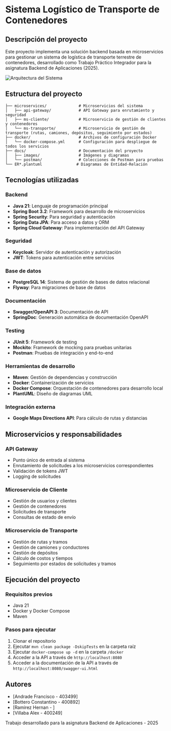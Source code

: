 # Sistema Logístico de Transporte de Contenedores

## Descripción del proyecto
Este proyecto implementa una solución backend basada en microservicios para gestionar un sistema de logística de transporte terrestre de contenedores, desarrollado como Trabajo Práctico Integrador para la asignatura Backend de Aplicaciones (2025).

![Arquitectura del Sistema](./docs/images/arquitectura.png)

## Estructura del proyecto

```
├── microservices/              # Microservicios del sistema
│   ├── api-gateway/            # API Gateway para enrutamiento y seguridad
│   ├── ms-cliente/             # Microservicio de gestión de clientes y contenedores
│   └── ms-transporte/          # Microservicio de gestión de transporte (rutas, camiones, depósitos, seguimiento por estados)
├── docker/                     # Archivos de configuración Docker
│   └── docker-compose.yml      # Configuración para despliegue de todos los servicios
├── docs/                       # Documentación del proyecto
│   ├── images/                 # Imágenes y diagramas
│   └── postman/                # Colecciones de Postman para pruebas
└── ER*.plantuml               # Diagramas de Entidad-Relación
```

## Tecnologías utilizadas

### Backend
- **Java 21**: Lenguaje de programación principal
- **Spring Boot 3.2**: Framework para desarrollo de microservicios
- **Spring Security**: Para seguridad y autenticación
- **Spring Data JPA**: Para acceso a datos y ORM
- **Spring Cloud Gateway**: Para implementación del API Gateway

### Seguridad
- **Keycloak**: Servidor de autenticación y autorización
- **JWT**: Tokens para autenticación entre servicios

### Base de datos
- **PostgreSQL 14**: Sistema de gestión de bases de datos relacional
- **Flyway**: Para migraciones de base de datos

### Documentación
- **Swagger/OpenAPI 3**: Documentación de API
- **SpringDoc**: Generación automática de documentación OpenAPI

### Testing
- **JUnit 5**: Framework de testing
- **Mockito**: Framework de mocking para pruebas unitarias
- **Postman**: Pruebas de integración y end-to-end

### Herramientas de desarrollo
- **Maven**: Gestión de dependencias y construcción
- **Docker**: Containerización de servicios
- **Docker Compose**: Orquestación de contenedores para desarrollo local
- **PlantUML**: Diseño de diagramas UML

### Integración externa
- **Google Maps Directions API**: Para cálculo de rutas y distancias

## Microservicios y responsabilidades

### API Gateway
- Punto único de entrada al sistema
- Enrutamiento de solicitudes a los microservicios correspondientes
- Validación de tokens JWT
- Logging de solicitudes

### Microservicio de Cliente
- Gestión de usuarios y clientes
- Gestión de contenedores
- Solicitudes de transporte
- Consultas de estado de envío

### Microservicio de Transporte
- Gestión de rutas y tramos
- Gestión de camiones y conductores
- Gestión de depósitos
- Cálculo de costos y tiempos
- Seguimiento por estados de solicitudes y tramos

## Ejecución del proyecto

### Requisitos previos
- Java 21
- Docker y Docker Compose
- Maven

### Pasos para ejecutar
1. Clonar el repositorio
2. Ejecutar `mvn clean package -DskipTests` en la carpeta raíz
3. Ejecutar `docker-compose up -d` en la carpeta `/docker`
4. Acceder a la API a través de `http://localhost:8080`
5. Acceder a la documentación de la API a través de `http://localhost:8080/swagger-ui.html`

## Autores
- [Andrade Francisco - 403499]
- [Bottero Constantino - 400892]
- [Ramirez Hernan - ]
- [Villaba Alex - 400249]

Trabajo desarrollado para la asignatura Backend de Aplicaciones - 2025
